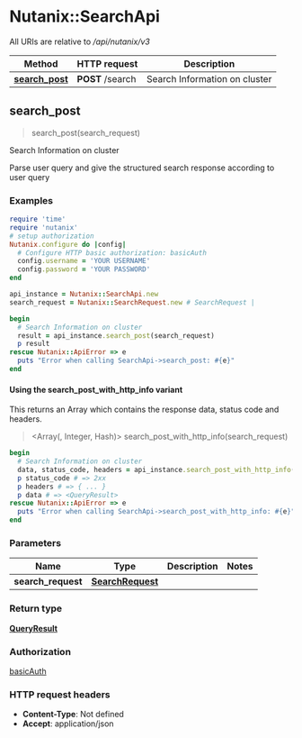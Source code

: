 # Nutanix::SearchApi

All URIs are relative to */api/nutanix/v3*

| Method | HTTP request | Description |
| ------ | ------------ | ----------- |
| [**search_post**](SearchApi.md#search_post) | **POST** /search | Search Information on cluster |


## search_post

> <QueryResult> search_post(search_request)

Search Information on cluster

Parse user query and give the structured search response according to user query 

### Examples

```ruby
require 'time'
require 'nutanix'
# setup authorization
Nutanix.configure do |config|
  # Configure HTTP basic authorization: basicAuth
  config.username = 'YOUR USERNAME'
  config.password = 'YOUR PASSWORD'
end

api_instance = Nutanix::SearchApi.new
search_request = Nutanix::SearchRequest.new # SearchRequest | 

begin
  # Search Information on cluster
  result = api_instance.search_post(search_request)
  p result
rescue Nutanix::ApiError => e
  puts "Error when calling SearchApi->search_post: #{e}"
end
```

#### Using the search_post_with_http_info variant

This returns an Array which contains the response data, status code and headers.

> <Array(<QueryResult>, Integer, Hash)> search_post_with_http_info(search_request)

```ruby
begin
  # Search Information on cluster
  data, status_code, headers = api_instance.search_post_with_http_info(search_request)
  p status_code # => 2xx
  p headers # => { ... }
  p data # => <QueryResult>
rescue Nutanix::ApiError => e
  puts "Error when calling SearchApi->search_post_with_http_info: #{e}"
end
```

### Parameters

| Name | Type | Description | Notes |
| ---- | ---- | ----------- | ----- |
| **search_request** | [**SearchRequest**](SearchRequest.md) |  |  |

### Return type

[**QueryResult**](QueryResult.md)

### Authorization

[basicAuth](../README.md#basicAuth)

### HTTP request headers

- **Content-Type**: Not defined
- **Accept**: application/json

